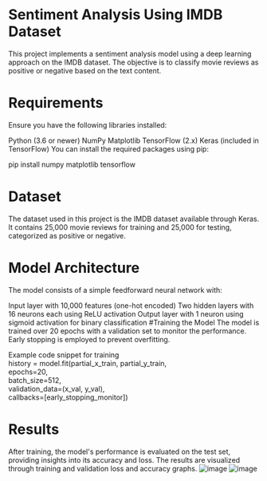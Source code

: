 # Sentiment Analysis Using IMDB Dataset  

This project implements a sentiment analysis model using a deep learning approach on the IMDB dataset. The objective is to classify movie reviews as positive or negative based on the text content.  

# Requirements

Ensure you have the following libraries installed:

Python (3.6 or newer)
NumPy
Matplotlib
TensorFlow (2.x)
Keras (included in TensorFlow)
You can install the required packages using pip:

pip install numpy matplotlib tensorflow  
# Dataset
The dataset used in this project is the IMDB dataset available through Keras. It contains 25,000 movie reviews for training and 25,000 for testing, categorized as positive or negative.

# Model Architecture
The model consists of a simple feedforward neural network with:

Input layer with 10,000 features (one-hot encoded)
Two hidden layers with 16 neurons each using ReLU activation
Output layer with 1 neuron using sigmoid activation for binary classification
#Training the Model
The model is trained over 20 epochs with a validation set to monitor the performance. Early stopping is employed to prevent overfitting.

Example code snippet for training  
history = model.fit(partial_x_train, partial_y_train,   
                    epochs=20,   
                    batch_size=512,   
                    validation_data=(x_val, y_val),   
                    callbacks=[early_stopping_monitor])  
# Results
After training, the model's performance is evaluated on the test set, providing insights into its accuracy and loss. The results are visualized through training and validation loss and accuracy graphs.
![image](https://github.com/user-attachments/assets/671d0762-7893-46c5-99df-bbd200761824)
![image](https://github.com/user-attachments/assets/761033bf-e28d-4f1c-b0ab-d3fd699ba5d3)

